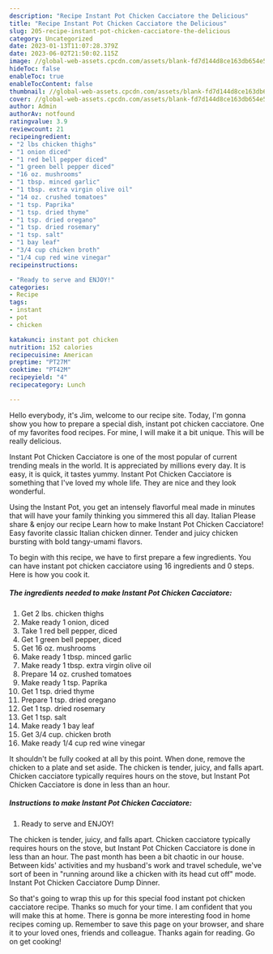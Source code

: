```yaml
---
description: "Recipe Instant Pot Chicken Cacciatore the Delicious"
title: "Recipe Instant Pot Chicken Cacciatore the Delicious"
slug: 205-recipe-instant-pot-chicken-cacciatore-the-delicious
category: Uncategorized
date: 2023-01-13T11:07:28.379Z
date: 2023-06-02T21:50:02.115Z
image: //global-web-assets.cpcdn.com/assets/blank-fd7d144d8ce163db654e5a02c40b08a2775adb7897d16e4062681dc7e1b2800f.png
hideToc: false
enableToc: true
enableTocContent: false
thumbnail: //global-web-assets.cpcdn.com/assets/blank-fd7d144d8ce163db654e5a02c40b08a2775adb7897d16e4062681dc7e1b2800f.png
cover: //global-web-assets.cpcdn.com/assets/blank-fd7d144d8ce163db654e5a02c40b08a2775adb7897d16e4062681dc7e1b2800f.png
author: Admin
authorAv: notfound
ratingvalue: 3.9
reviewcount: 21
recipeingredient:
- "2 lbs chicken thighs"
- "1 onion diced"
- "1 red bell pepper diced"
- "1 green bell pepper diced"
- "16 oz. mushrooms"
- "1 tbsp. minced garlic"
- "1 tbsp. extra virgin olive oil"
- "14 oz. crushed tomatoes"
- "1 tsp. Paprika"
- "1 tsp. dried thyme"
- "1 tsp. dried oregano"
- "1 tsp. dried rosemary"
- "1 tsp. salt"
- "1 bay leaf"
- "3/4 cup chicken broth"
- "1/4 cup red wine vinegar"
recipeinstructions:

- "Ready to serve and ENJOY!"
categories:
- Recipe
tags:
- instant
- pot
- chicken

katakunci: instant pot chicken 
nutrition: 152 calories
recipecuisine: American
preptime: "PT27M"
cooktime: "PT42M"
recipeyield: "4"
recipecategory: Lunch

---
```



Hello everybody, it's Jim, welcome to our recipe site. Today, I'm gonna show you how to prepare a special dish, instant pot chicken cacciatore. One of my favorites food recipes. For mine, I will make it a bit unique. This will be really delicious.

Instant Pot Chicken Cacciatore is one of the most popular of current trending meals in the world. It is appreciated by millions every day. It is easy, it is quick, it tastes yummy. Instant Pot Chicken Cacciatore is something that I've loved my whole life. They are nice and they look wonderful.

Using the Instant Pot, you get an intensely flavorful meal made in minutes that will have your family thinking you simmered this all day. Italian Please share &amp; enjoy our recipe Learn how to make Instant Pot Chicken Cacciatore! Easy favorite classic Italian chicken dinner. Tender and juicy chicken bursting with bold tangy-umami flavors.


To begin with this recipe, we have to first prepare a few ingredients. You can have instant pot chicken cacciatore using 16 ingredients and 0 steps. Here is how you cook it.

<!--inarticleads1-->

##### The ingredients needed to make Instant Pot Chicken Cacciatore:

1. Get 2 lbs. chicken thighs
1. Make ready 1 onion, diced
1. Take 1 red bell pepper, diced
1. Get 1 green bell pepper, diced
1. Get 16 oz. mushrooms
1. Make ready 1 tbsp. minced garlic
1. Make ready 1 tbsp. extra virgin olive oil
1. Prepare 14 oz. crushed tomatoes
1. Make ready 1 tsp. Paprika
1. Get 1 tsp. dried thyme
1. Prepare 1 tsp. dried oregano
1. Get 1 tsp. dried rosemary
1. Get 1 tsp. salt
1. Make ready 1 bay leaf
1. Get 3/4 cup. chicken broth
1. Make ready 1/4 cup red wine vinegar


It shouldn&#39;t be fully cooked at all by this point. When done, remove the chicken to a plate and set aside. The chicken is tender, juicy, and falls apart. Chicken cacciatore typically requires hours on the stove, but Instant Pot Chicken Cacciatore is done in less than an hour. 

<!--inarticleads2-->

##### Instructions to make Instant Pot Chicken Cacciatore:


1. Ready to serve and ENJOY!

The chicken is tender, juicy, and falls apart. Chicken cacciatore typically requires hours on the stove, but Instant Pot Chicken Cacciatore is done in less than an hour. The past month has been a bit chaotic in our house. Between kids&#39; activities and my husband&#39;s work and travel schedule, we&#39;ve sort of been in &#34;running around like a chicken with its head cut off&#34; mode. Instant Pot Chicken Cacciatore Dump Dinner. 

So that's going to wrap this up for this special food instant pot chicken cacciatore recipe. Thanks so much for your time. I am confident that you will make this at home. There is gonna be more interesting food in home recipes coming up. Remember to save this page on your browser, and share it to your loved ones, friends and colleague. Thanks again for reading. Go on get cooking!

